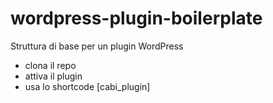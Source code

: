 # wordpress-plugin-boilerplate
Struttura di base per un plugin WordPress
* clona il repo
* attiva il plugin
* usa lo shortcode [cabi_plugin]
